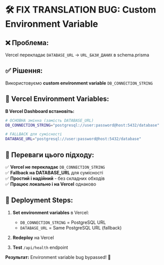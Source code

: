 # 🛠️ FIX TRANSLATION BUG: Custom Environment Variable

## ❌ **Проблема:**
Vercel перекладає `DATABASE_URL` → `URL_БАЗИ_ДАНИХ` в schema.prisma

## ✅ **Рішення:**
Використовуємо **custom environment variable** `DB_CONNECTION_STRING`

## 🚀 **Vercel Environment Variables:**

**В Vercel Dashboard встановіть:**

```bash
# ОСНОВНА змінна (замість DATABASE_URL)
DB_CONNECTION_STRING="postgresql://user:password@host:5432/database"

# FALLBACK для сумісності
DATABASE_URL="postgresql://user:password@host:5432/database"
```

## 📝 **Переваги цього підходу:**

✅ **Vercel не перекладає** `DB_CONNECTION_STRING`  
✅ **Fallback на DATABASE_URL** для сумісності  
✅ **Простий і надійний** - без складних обходів  
✅ **Працює локально і на Vercel** однаково  

## 🎯 **Deployment Steps:**

1. **Set environment variables** в Vercel:
   - `DB_CONNECTION_STRING` = PostgreSQL URL
   - `DATABASE_URL` = Same PostgreSQL URL (fallback)

2. **Redeploy** на Vercel

3. **Test** `/api/health` endpoint

**Результат:** Environment variable bug bypassed! 🎉